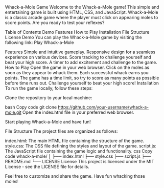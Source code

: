 
Whack-a-Mole Game
Welcome to the Whack-a-Mole game! This simple and entertaining game is built using HTML, CSS, and JavaScript. Whack-a-Mole is a classic arcade game where the player must click on appearing moles to score points. Are you ready to test your reflexes?

Table of Contents
Demo
Features
How to Play
Installation
File Structure
License
Demo
You can play the Whack-a-Mole game by visiting the following link: Play Whack-a-Mole

Features
Simple and intuitive gameplay.
Responsive design for a seamless experience on various devices.
Score tracking to challenge yourself and beat your high score.
A timer to add excitement and challenge to the game.
How to Play
Open the game in your web browser.
Click on the moles as soon as they appear to whack them.
Each successful whack earns you points.
The game has a time limit, so try to score as many points as possible before time runs out.
Challenge yourself to beat your high score!
Installation
To run the game locally, follow these steps:

Clone the repository to your local machine:

bash
Copy code
git clone https://github.com/your-username/whack-a-mole.git
Open the index.html file in your preferred web browser.

Start playing Whack-a-Mole and have fun!

File Structure
The project files are organized as follows:

index.html: The main HTML file containing the structure of the game.
style.css: The CSS file defining the styles and layout of the game.
script.js: The JavaScript file containing the game logic and functionality.
css
Copy code
whack-a-mole/
│
├── index.html
├── style.css
├── script.js
├── README.md
└── LICENSE
License
This project is licensed under the MIT License - see the LICENSE file for details.

Feel free to customize and share the game. Have fun whacking those moles!






